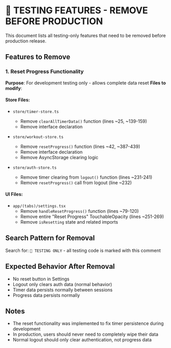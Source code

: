 # 🚨 TESTING FEATURES - REMOVE BEFORE PRODUCTION

This document lists all testing-only features that need to be removed before production release.

## Features to Remove

### 1. Reset Progress Functionality
**Purpose**: For development testing only - allows complete data reset
**Files to modify**:

#### Store Files:
- `store/timer-store.ts`
  - Remove `clearAllTimerData()` function (lines ~25, ~139-159)
  - Remove interface declaration

- `store/workout-store.ts`
  - Remove `resetProgress()` function (lines ~42, ~387-439)
  - Remove interface declaration
  - Remove AsyncStorage clearing logic

- `store/auth-store.ts`
  - Remove timer clearing from `logout()` function (lines ~231-241)
  - Remove `resetProgress()` call from logout (line ~232)

#### UI Files:
- `app/(tabs)/settings.tsx`
  - Remove `handleResetProgress()` function (lines ~79-120)
  - Remove entire "Reset Progress" TouchableOpacity (lines ~251-269)
  - Remove `isResetting` state and related imports

## Search Pattern for Removal
Search for: `🚨 TESTING ONLY` - all testing code is marked with this comment

## Expected Behavior After Removal
- No reset button in Settings
- Logout only clears auth data (normal behavior)
- Timer data persists normally between sessions
- Progress data persists normally

## Notes
- The reset functionality was implemented to fix timer persistence during development
- In production, users should never need to completely wipe their data
- Normal logout should only clear authentication, not progress data
